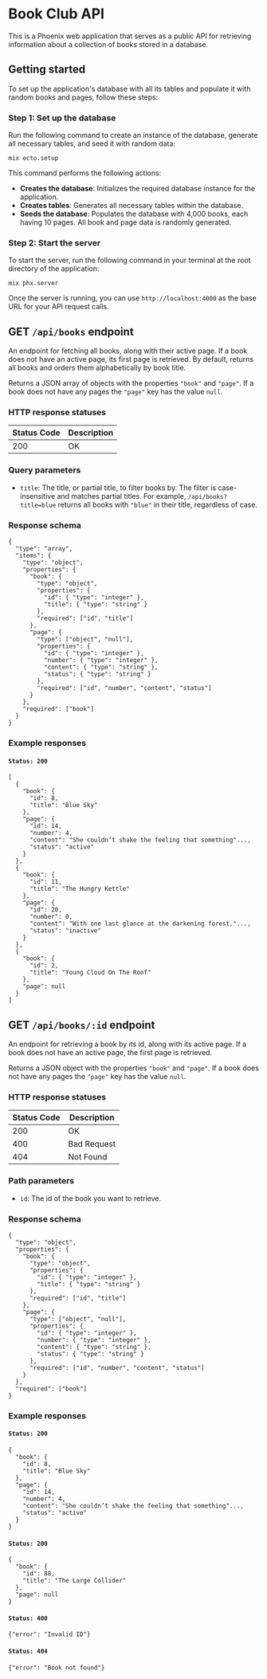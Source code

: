 # Book Club API
This is a Phoenix web application that serves as a public API for retrieving information about a collection of books stored in a database.

## Getting started

To set up the application's database with all its tables and populate it with random books and pages, follow these steps:

### Step 1: Set up the database
Run the following command to create an instance of the database, generate all necessary tables, and seed it with random data:

```
mix ecto.setup
```

This command performs the following actions:

  - **Creates the database**: Initializes the required database instance for the application.
  - **Creates tables**: Generates all necessary tables within the database.
  - **Seeds the database**: Populates the database with 4,000 books, each having 10 pages. All book and page data is randomly generated.

### Step 2: Start the server
To start the server, run the following command in your terminal at the root directory of the application:

```
mix phx.server
```

Once the server is running, you can use `http://localhost:4000` as the base URL for your API request calls.

## GET `/api/books` endpoint
An endpoint for fetching all books, along with their active page. If a book does not have an active page, its first page is retrieved. By default, returns all books and orders them alphabetically by book title.

Returns a JSON array of objects with the properties `"book"` and `"page"`. If a book does not have any pages the `"page"` key has the value `null`.

### HTTP response statuses

| Status Code | Description          |
|-------------|----------------------|
| 200         | OK                   |

### Query parameters
- `title`: The title, or partial title, to filter books by. The filter is case-insensitive and matches partial titles. For example, `/api/books?title=blue` returns all books with `"blue"` in their title, regardless of case.

### Response schema
```
{
  "type": "array",
  "items": {
    "type": "object",
    "properties": {
      "book": {
        "type": "object",
        "properties": {
          "id": { "type": "integer" },
          "title": { "type": "string" }
        },
        "required": ["id", "title"]
      },
      "page": {
        "type": ["object", "null"],
        "properties": {
          "id": { "type": "integer" },
          "number": { "type": "integer" },
          "content": { "type": "string" },
          "status": { "type": "string" }
        },
        "required": ["id", "number", "content", "status"]
      }
    },
    "required": ["book"]
  }
}
```

### Example responses
#### `Status: 200`
```
[
  {
    "book": {
      "id": 8,
      "title": "Blue Sky"
    },
    "page": {
      "id": 14,
      "number": 4,
      "content": "She couldn’t shake the feeling that something"...,
      "status": "active"
    }
  },
  {
    "book": {
      "id": 11,
      "title": "The Hungry Kettle"
    },
    "page": {
      "id": 20,
      "number": 0,
      "content": "With one last glance at the darkening forest,"...,
      "status": "inactive"
    }
  },
  {
    "book": {
      "id": 2,
      "title": "Young Cloud On The Roof"
    },
    "page": null
  }
]  
```

## GET `/api/books/:id` endpoint
An endpoint for retrieving a book by its id, along with its active page. If a book does not have an active page, the first page is retrieved.

Returns a JSON object with the properties `"book"` and `"page"`. If a book does not have any pages the `"page"` key has the value `null`.

### HTTP response statuses

| Status Code | Description          |
|-------------|----------------------|
| 200         | OK                   |
| 400         | Bad Request          |
| 404         | Not Found            |

### Path parameters
  - `id`: The id of the book you want to retrieve.

### Response schema
```
{
  "type": "object",
  "properties": {
    "book": {
      "type": "object",
      "properties": {
        "id": { "type": "integer" },
        "title": { "type": "string" }
      },
      "required": ["id", "title"]
    },
    "page": {
      "type": ["object", "null"],
      "properties": {
        "id": { "type": "integer" },
        "number": { "type": "integer" },
        "content": { "type": "string" },
        "status": { "type": "string" }
      },
      "required": ["id", "number", "content", "status"]
    }
  },
  "required": ["book"]
}
```

### Example responses
#### `Status: 200`
```
{
  "book": {
    "id": 8,
    "title": "Blue Sky"
  },
  "page": {
    "id": 14,
    "number": 4,
    "content": "She couldn’t shake the feeling that something"...,
    "status": "active"
  }
}
```

#### `Status: 200`
```
{
  "book": {
    "id": 88,
    "title": "The Large Collider"
  },
  "page": null
}
```

#### `Status: 400`
```
{"error": "Invalid ID"}
```

#### `Status: 404`
```
{"error": "Book not found"}
```
